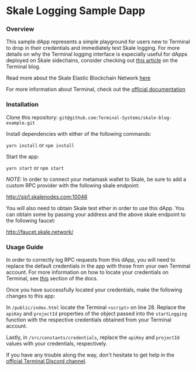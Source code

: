 # Skale Logging Sample Dapp

### Overview

This sample dApp represents a simple playground for users new to
Terminal to drop in their credentials and immediately test Skale
logging.  For more details on why the Terminal logging interface is
especially useful for dApps deployed on Skale sidechains, consider
checking out [this article](https://blog.terminal.co/integrating-skale-with-terminal/) on the Terminal blog.  

Read more about the Skale Elastic Blockchain Network [here](https://skale.network/)

For more information about Terminal, check out the [official
documentation](https://docs.terminal.co/)

### Installation

Clone this repository: `git@github.com:Terminal-Systems/skale-blog-example.git`

Install dependencies with either of the following commands:

`yarn install` or `npm install`

Start the app:

`yarn start` or `npm start`

*NOTE:* In order to connect your metamask wallet to Skale, be sure to
add a custom RPC provider with the following skale endpoint:

http://sip1.skalenodes.com:10046

You will also need to obtain Skale test ether in order to use this dApp.
You can obtain some by passing your address and the above skale endpoint
to the following faucet:

http://faucet.skale.network/

### Usage Guide

In order to correctly log RPC requests from this dApp, you will need to
replace the default credentials in the app with those from your own
Terminal account.  For more information on how to locate your
credentials on Terminal, see [this](https://docs.terminal.co/logs-analytics/create-an-api-key) section of the docs.

Once you have successfully located your credentials, make the following changes to this app:

In `/public/index.html` locate the Terminal `<script>` on line 28.
Replace the `apiKey` and `projectId` properties of the object passed
into the `startLogging` function with the respective credentials
obtained from your Terminal account.

Lastly, in `/src/constants/credentials`, replace the `apiKey` and
`projectId` values with your credentials, respectively.

If you have any trouble along the way, don't hesitate to get help in the
[official Terminal Discord channel](https://discord.gg/uPvV5qF).

